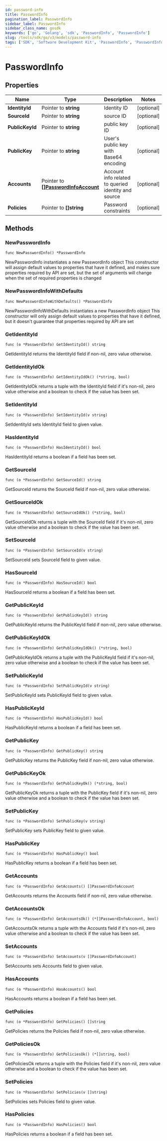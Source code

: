 ```yaml
---
id: password-info
title: PasswordInfo
pagination_label: PasswordInfo
sidebar_label: PasswordInfo
sidebar_class_name: gosdk
keywords: ['go', 'Golang', 'sdk', 'PasswordInfo', 'PasswordInfo'] 
slug: /tools/sdk/go/v3/models/password-info
tags: ['SDK', 'Software Development Kit', 'PasswordInfo', 'PasswordInfo']
---
```


# PasswordInfo

## Properties

Name | Type | Description | Notes
------------ | ------------- | ------------- | -------------
**IdentityId** | Pointer to **string** | Identity ID | [optional] 
**SourceId** | Pointer to **string** | source ID | [optional] 
**PublicKeyId** | Pointer to **string** | public key ID | [optional] 
**PublicKey** | Pointer to **string** | User's public key with Base64 encoding | [optional] 
**Accounts** | Pointer to [**[]PasswordInfoAccount**](password-info-account) | Account info related to queried identity and source | [optional] 
**Policies** | Pointer to **[]string** | Password constraints | [optional] 

## Methods

### NewPasswordInfo

`func NewPasswordInfo() *PasswordInfo`

NewPasswordInfo instantiates a new PasswordInfo object
This constructor will assign default values to properties that have it defined,
and makes sure properties required by API are set, but the set of arguments
will change when the set of required properties is changed

### NewPasswordInfoWithDefaults

`func NewPasswordInfoWithDefaults() *PasswordInfo`

NewPasswordInfoWithDefaults instantiates a new PasswordInfo object
This constructor will only assign default values to properties that have it defined,
but it doesn't guarantee that properties required by API are set

### GetIdentityId

`func (o *PasswordInfo) GetIdentityId() string`

GetIdentityId returns the IdentityId field if non-nil, zero value otherwise.

### GetIdentityIdOk

`func (o *PasswordInfo) GetIdentityIdOk() (*string, bool)`

GetIdentityIdOk returns a tuple with the IdentityId field if it's non-nil, zero value otherwise
and a boolean to check if the value has been set.

### SetIdentityId

`func (o *PasswordInfo) SetIdentityId(v string)`

SetIdentityId sets IdentityId field to given value.

### HasIdentityId

`func (o *PasswordInfo) HasIdentityId() bool`

HasIdentityId returns a boolean if a field has been set.

### GetSourceId

`func (o *PasswordInfo) GetSourceId() string`

GetSourceId returns the SourceId field if non-nil, zero value otherwise.

### GetSourceIdOk

`func (o *PasswordInfo) GetSourceIdOk() (*string, bool)`

GetSourceIdOk returns a tuple with the SourceId field if it's non-nil, zero value otherwise
and a boolean to check if the value has been set.

### SetSourceId

`func (o *PasswordInfo) SetSourceId(v string)`

SetSourceId sets SourceId field to given value.

### HasSourceId

`func (o *PasswordInfo) HasSourceId() bool`

HasSourceId returns a boolean if a field has been set.

### GetPublicKeyId

`func (o *PasswordInfo) GetPublicKeyId() string`

GetPublicKeyId returns the PublicKeyId field if non-nil, zero value otherwise.

### GetPublicKeyIdOk

`func (o *PasswordInfo) GetPublicKeyIdOk() (*string, bool)`

GetPublicKeyIdOk returns a tuple with the PublicKeyId field if it's non-nil, zero value otherwise
and a boolean to check if the value has been set.

### SetPublicKeyId

`func (o *PasswordInfo) SetPublicKeyId(v string)`

SetPublicKeyId sets PublicKeyId field to given value.

### HasPublicKeyId

`func (o *PasswordInfo) HasPublicKeyId() bool`

HasPublicKeyId returns a boolean if a field has been set.

### GetPublicKey

`func (o *PasswordInfo) GetPublicKey() string`

GetPublicKey returns the PublicKey field if non-nil, zero value otherwise.

### GetPublicKeyOk

`func (o *PasswordInfo) GetPublicKeyOk() (*string, bool)`

GetPublicKeyOk returns a tuple with the PublicKey field if it's non-nil, zero value otherwise
and a boolean to check if the value has been set.

### SetPublicKey

`func (o *PasswordInfo) SetPublicKey(v string)`

SetPublicKey sets PublicKey field to given value.

### HasPublicKey

`func (o *PasswordInfo) HasPublicKey() bool`

HasPublicKey returns a boolean if a field has been set.

### GetAccounts

`func (o *PasswordInfo) GetAccounts() []PasswordInfoAccount`

GetAccounts returns the Accounts field if non-nil, zero value otherwise.

### GetAccountsOk

`func (o *PasswordInfo) GetAccountsOk() (*[]PasswordInfoAccount, bool)`

GetAccountsOk returns a tuple with the Accounts field if it's non-nil, zero value otherwise
and a boolean to check if the value has been set.

### SetAccounts

`func (o *PasswordInfo) SetAccounts(v []PasswordInfoAccount)`

SetAccounts sets Accounts field to given value.

### HasAccounts

`func (o *PasswordInfo) HasAccounts() bool`

HasAccounts returns a boolean if a field has been set.

### GetPolicies

`func (o *PasswordInfo) GetPolicies() []string`

GetPolicies returns the Policies field if non-nil, zero value otherwise.

### GetPoliciesOk

`func (o *PasswordInfo) GetPoliciesOk() (*[]string, bool)`

GetPoliciesOk returns a tuple with the Policies field if it's non-nil, zero value otherwise
and a boolean to check if the value has been set.

### SetPolicies

`func (o *PasswordInfo) SetPolicies(v []string)`

SetPolicies sets Policies field to given value.

### HasPolicies

`func (o *PasswordInfo) HasPolicies() bool`

HasPolicies returns a boolean if a field has been set.


